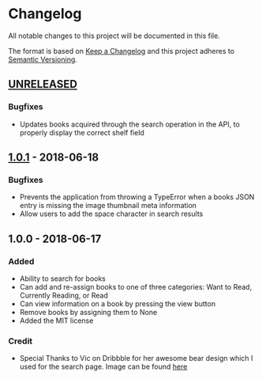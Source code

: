 # Changelog

All notable changes to this project will be documented in this file.

The format is based on [Keep a Changelog](http://keepachangelog.com/en/1.0.0/)
and this project adheres to [Semantic Versioning](http://semver.org/spec/v2.0.0.html).

## [UNRELEASED]

### Bugfixes

- Updates books acquired through the search operation in the API, to properly display the
  correct shelf field

## [1.0.1] - 2018-06-18

### Bugfixes

- Prevents the application from throwing a TypeError when a books JSON entry is missing the
  image thumbnail meta information
- Allow users to add the space character in search results

## 1.0.0 - 2018-06-17

### Added

- Ability to search for books
- Can add and re-assign books to one of three categories: Want to Read, Currently Reading, or Read
- Can view information on a book by pressing the view button
- Remove books by assigning them to None
- Added the MIT license

### Credit

- Special Thanks to Vic on Dribbble for her awesome bear design which I
  used for the search page.  Image can be found [here](https://dribbble.com/shots/2485318-No-Results)

[UNRELEASED]: https://github.com/travy/react-bookshelf/compare/1.0.1...develop
[1.0.1]: https://github.com/travy/react-bookshelf/compare/1.0.0...1.0.1
